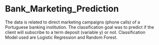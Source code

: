 # Bank_Marketing_Prediction
The data is related to direct marketing campaigns (phone calls) of a Portuguese banking institution. The classification goal was to predict if the client will subscribe to a term deposit (variable y) or not. Classification Model used are Logistic Regression and Random Forest.
